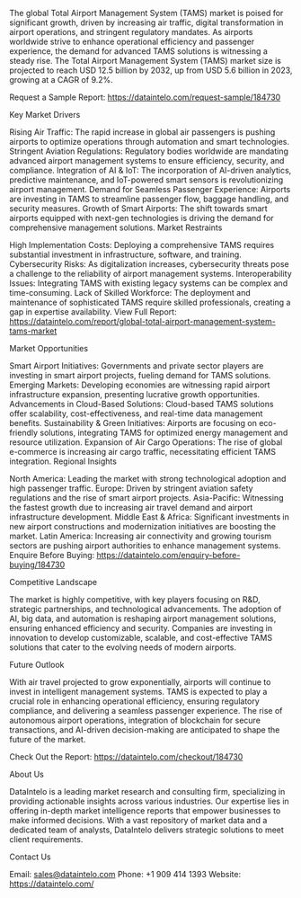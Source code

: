 The global Total Airport Management System (TAMS) market is poised for significant growth, driven by increasing air traffic, digital transformation in airport operations, and stringent regulatory mandates. As airports worldwide strive to enhance operational efficiency and passenger experience, the demand for advanced TAMS solutions is witnessing a steady rise. The Total Airport Management System (TAMS) market size is projected to reach USD 12.5 billion by 2032, up from USD 5.6 billion in 2023, growing at a CAGR of 9.2%.

Request a Sample Report: https://dataintelo.com/request-sample/184730

Key Market Drivers

Rising Air Traffic: The rapid increase in global air passengers is pushing airports to optimize operations through automation and smart technologies.
Stringent Aviation Regulations: Regulatory bodies worldwide are mandating advanced airport management systems to ensure efficiency, security, and compliance.
Integration of AI & IoT: The incorporation of AI-driven analytics, predictive maintenance, and IoT-powered smart sensors is revolutionizing airport management.
Demand for Seamless Passenger Experience: Airports are investing in TAMS to streamline passenger flow, baggage handling, and security measures.
Growth of Smart Airports: The shift towards smart airports equipped with next-gen technologies is driving the demand for comprehensive management solutions.
Market Restraints

High Implementation Costs: Deploying a comprehensive TAMS requires substantial investment in infrastructure, software, and training.
Cybersecurity Risks: As digitalization increases, cybersecurity threats pose a challenge to the reliability of airport management systems.
Interoperability Issues: Integrating TAMS with existing legacy systems can be complex and time-consuming.
Lack of Skilled Workforce: The deployment and maintenance of sophisticated TAMS require skilled professionals, creating a gap in expertise availability.
View Full Report: https://dataintelo.com/report/global-total-airport-management-system-tams-market

Market Opportunities

Smart Airport Initiatives: Governments and private sector players are investing in smart airport projects, fueling demand for TAMS solutions.
Emerging Markets: Developing economies are witnessing rapid airport infrastructure expansion, presenting lucrative growth opportunities.
Advancements in Cloud-Based Solutions: Cloud-based TAMS solutions offer scalability, cost-effectiveness, and real-time data management benefits.
Sustainability & Green Initiatives: Airports are focusing on eco-friendly solutions, integrating TAMS for optimized energy management and resource utilization.
Expansion of Air Cargo Operations: The rise of global e-commerce is increasing air cargo traffic, necessitating efficient TAMS integration.
Regional Insights

North America: Leading the market with strong technological adoption and high passenger traffic.
Europe: Driven by stringent aviation safety regulations and the rise of smart airport projects.
Asia-Pacific: Witnessing the fastest growth due to increasing air travel demand and airport infrastructure development.
Middle East & Africa: Significant investments in new airport constructions and modernization initiatives are boosting the market.
Latin America: Increasing air connectivity and growing tourism sectors are pushing airport authorities to enhance management systems.
Enquire Before Buying: https://dataintelo.com/enquiry-before-buying/184730

Competitive Landscape

The market is highly competitive, with key players focusing on R&D, strategic partnerships, and technological advancements. The adoption of AI, big data, and automation is reshaping airport management solutions, ensuring enhanced efficiency and security. Companies are investing in innovation to develop customizable, scalable, and cost-effective TAMS solutions that cater to the evolving needs of modern airports.

Future Outlook

With air travel projected to grow exponentially, airports will continue to invest in intelligent management systems. TAMS is expected to play a crucial role in enhancing operational efficiency, ensuring regulatory compliance, and delivering a seamless passenger experience. The rise of autonomous airport operations, integration of blockchain for secure transactions, and AI-driven decision-making are anticipated to shape the future of the market.

Check Out the Report: https://dataintelo.com/checkout/184730

About Us

DataIntelo is a leading market research and consulting firm, specializing in providing actionable insights across various industries. Our expertise lies in offering in-depth market intelligence reports that empower businesses to make informed decisions. With a vast repository of market data and a dedicated team of analysts, DataIntelo delivers strategic solutions to meet client requirements.

Contact Us

Email: sales@dataintelo.com
Phone: +1 909 414 1393
Website: https://dataintelo.com/
